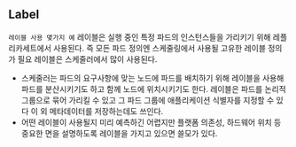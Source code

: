 ## Label


`레이블 사용 몇가지 예`
레이블은 실행 중인 특정 파드의 인스턴스들을 가리키기 위해 레플리카세트에서 사용된다.
즉 모든 파드 정의엔 스케줄링에서 사용될 고유한 레이블 정의가 필요
레이블은 스케줄러에서 많이 사용된다.
- 스케줄러는 파드의 요구사항에 맞는 노드에 파드를 배치하기 위해 레이블을 사용해 파드를 분산시키기도 하고 함께 노드에 위치시키기도 한다.
레이블은 파드를 논리적 그룹으로 묶어 가리킬 수 있고 그 파드 그룹에 애플리케이션 식별자를 지정할 수 있다
이 외 메타데이터를 저장하는데도 쓰인다.
- 어떤 레이블이 사용될지 미리 예측하긴 어렵지만 플랫폼 의존성, 하드웨어 위치 등 중요한 면을 설명하도록 레이블을 가지고 있으면 쓸모가 있다.